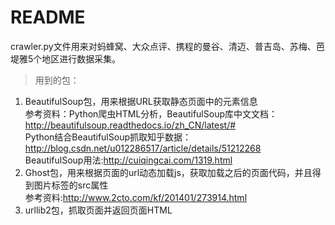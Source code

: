 README
===========
crawler.py文件用来对蚂蜂窝、大众点评、携程的曼谷、清迈、普吉岛、苏梅、芭堤雅5个地区进行数据采集。     


> 用到的包：  
1. BeautifulSoup包，用来根据URL获取静态页面中的元素信息  
        参考资料：Python爬虫HTML分析，BeautifulSoup库中文文档：http://beautifulsoup.readthedocs.io/zh_CN/latest/#  
        Python结合BeautifulSoup抓取知乎数据：http://blog.csdn.net/u012286517/article/details/51212268  
        BeautifulSoup用法:http://cuiqingcai.com/1319.html  
2. Ghost包，用来根据页面的url动态加载js，获取加载之后的页面代码，并且得到图片标签的src属性  
        参考资料:http://www.2cto.com/kf/201401/273914.html
3. urllib2包，抓取页面并返回页面HTML